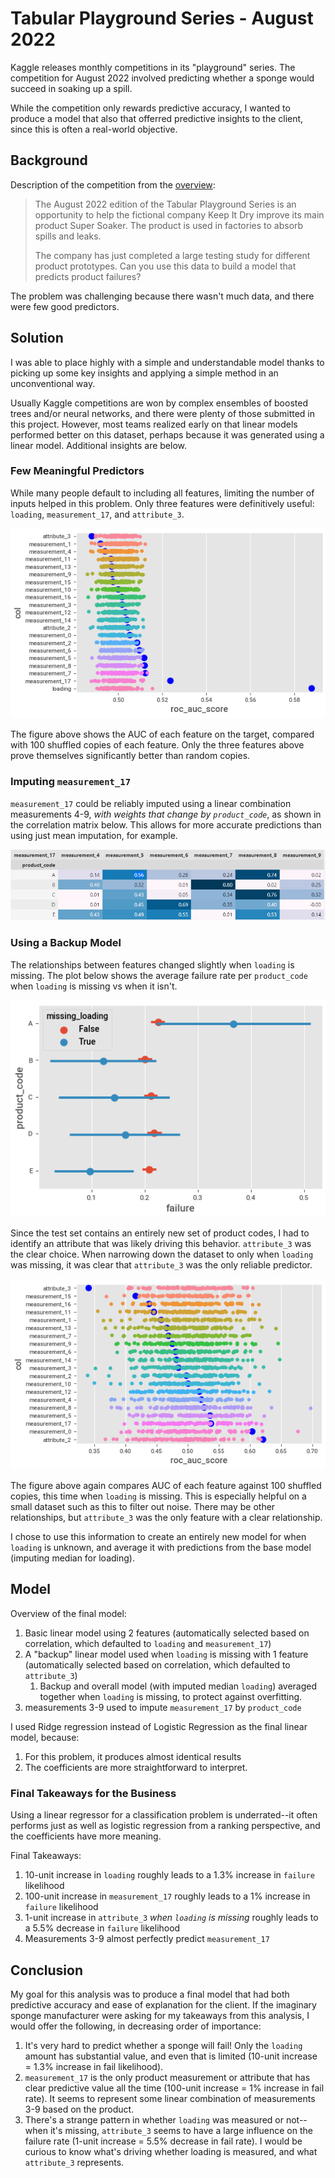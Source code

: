 # Tabular Playground Series - August 2022

Kaggle releases monthly competitions in its "playground" series. The competition for August 2022 involved predicting whether a sponge would succeed in soaking up a spill.

While the competition only rewards predictive accuracy, I wanted to produce a model that also that offerred predictive insights to the client, since this is often a real-world objective.

## Background

Description of the competition from the [overview](https://www.kaggle.com/competitions/tabular-playground-series-aug-2022):

> The August 2022 edition of the Tabular Playground Series is an opportunity to help the fictional company Keep It Dry improve its main product Super Soaker. The product is used in factories to absorb spills and leaks.
>
> The company has just completed a large testing study for different product prototypes. Can you use this data to build a model that predicts product failures?

The problem was challenging because there wasn't much data, and there were few good predictors.

## Solution

I was able to place highly with a simple and understandable model thanks to picking up some key insights and applying a simple method in an unconventional way.

Usually Kaggle competitions are won by complex ensembles of boosted trees and/or neural networks, and there were plenty of those submitted in this project. However, most teams realized early on that linear models performed better on this dataset, perhaps because it was generated using a linear model. Additional insights are below.

### Few Meaningful Predictors

While many people default to including all features, limiting the number of inputs helped in this problem. Only three features were definitively useful: `loading`, `measurement_17`, and `attribute_3`.

![Feature importance](./images/permutation_feature_testing.png)

The figure above shows the AUC of each feature on the target, compared with 100 shuffled copies of each feature. Only the three features above prove themselves significantly better than random copies.

### Imputing `measurement_17`

`measurement_17` could be reliably imputed using a linear combination measurements 4-9, _with weights that change by `product_code`_, as shown in the correlation matrix below. This allows for more accurate predictions than using just mean imputation, for example.

![Correlation between `measurement_17` and other measurements by `product_code`](./images/measurement_17_mat.png)

### Using a Backup Model

The relationships between features changed slightly when `loading` is missing. The plot below shows the average failure rate per `product_code` when `loading` is missing vs when it isn't.

![Fail rate when `loading` is missing or not](./images/failure_by_pcode.png)

Since the test set contains an entirely new set of product codes, I had to identify an attribute that was likely driving this behavior. `attribute_3` was the clear choice. When narrowing down the dataset to only when `loading` was missing, it was clear that `attribute_3` was the only reliable predictor.

![Feature importance when `loading` is missing](./images/attribute_3_perm.png)

The figure above again compares AUC of each feature against 100 shuffled copies, this time when `loading` is missing. This is especially helpful on a small dataset such as this to filter out noise. There may be other relationships, but `attribute_3` was the only feature with a clear relationship.

I chose to use this information to create an entirely new model for when `loading` is unknown, and average it with predictions from the base model (imputing median for loading).

## Model

Overview of the final model:

1. Basic linear model using 2 features (automatically selected based on correlation, which defaulted to `loading` and `measurement_17`)
2. A "backup" linear model used when `loading` is missing with 1 feature (automatically selected based on correlation, which defaulted to `attribute_3`)
      1. Backup and overall model (with imputed median `loading`) averaged together when `loading` is missing, to protect against overfitting.
3. measurements 3-9 used to impute `measurement_17` by `product_code`

I used Ridge regression instead of Logistic Regression as the final linear model, because:

1. For this problem, it produces almost identical results
2. The coefficients are more straightforward to interpret.

### Final Takeaways for the Business

Using a linear regressor for a classification problem is underrated--it often performs just as well as logistic regression from a ranking perspective, and the coefficients have more meaning.

Final Takeaways:

1. 10-unit increase in `loading` roughly leads to a 1.3% increase in `failure` likelihood
2. 100-unit increase in `measurement_17` roughly leads to a 1% increase in `failure` likelihood
3. 1-unit increase in `attribute_3` _when `loading` is missing_ roughly leads to a 5.5% decrease in `failure` likelihood
4. Measurements 3-9 almost perfectly predict `measurement_17`

## Conclusion

My goal for this analysis was to produce a final model that had both predictive accuracy and ease of explanation for the client. If the imaginary sponge manufacturer were asking for my takeaways from this analysis, I would offer the following, in decreasing order of importance:

1. It's very hard to predict whether a sponge will fail! Only the `loading` amount has substantial value, and even that is limited (10-unit increase = 1.3% increase in fail likelihood).
2. `measurement_17` is the only product measurement or attribute that has clear predictive value all the time (100-unit increase = 1% increase in fail rate). It seems to represent some linear combination of measurements 3-9 based on the product.
3. There's a strange pattern in whether `loading` was measured or not--when it's missing, `attribute_3` seems to have a large influence on the failure rate (1-unit increase = 5.5% decrease in fail rate). I would be curious to know what's driving whether loading is measured, and what `attribute_3` represents.
